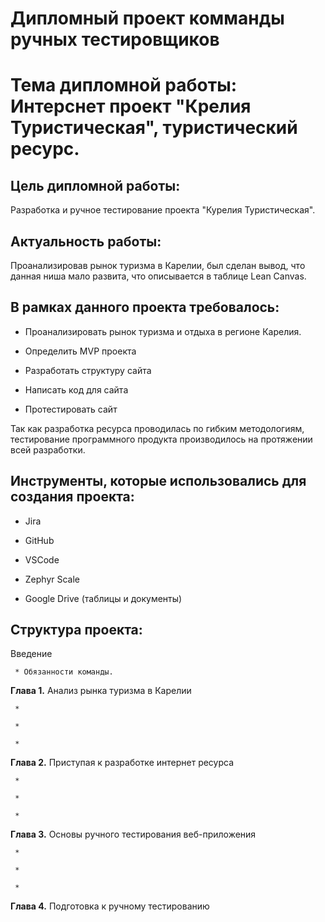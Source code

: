 # Дипломный проект комманды ручных тестировщиков

# Тема дипломной работы: Интерснет проект "Крелия Туристическая", туристический ресурс.

## Цель дипломной работы:

Разработка и ручное тестирование проекта "Курелия Туристическая".

## Актуальность работы:

Проанализировав рынок туризма в Карелии, был сделан вывод, что данная ниша мало развита, что описывается в таблице Lean Canvas.

## В рамках данного проекта требовалось:

* Проанализировать рынок туризма и отдыха в регионе Карелия.

* Определить MVP проекта

* Разработать структуру сайта

* Написать код для сайта

* Протестировать сайт

Так как разработка ресурса проводилась по гибким методологиям, тестирование программного продукта производилось на протяжении всей разработки.

## Инструменты, которые использовались для создания проекта:

* Jira

* GitHub

* VSCode

* Zephyr Scale

* Google Drive (таблицы и документы)


## Структура проекта:
  Введение

     * Обязанности команды.

  **Глава 1.** Анализ рынка туризма в Карелии
   
     * 
  
     *

     *

   **Глава 2.** Приступая к разработке интернет ресурса

     *

     *

     *

   **Глава 3.** Основы ручного тестирования веб-приложения 

     *

     *

     *
  **Глава 4.** Подготовка к ручному тестированию
  

